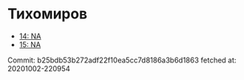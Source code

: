# Тихомиров
- [14: NA](14.md)
- [15: NA](15.md)

Commit: b25bdb53b272adf22f10ea5cc7d8186a3b6d1863
 fetched at: 20201002-220954
